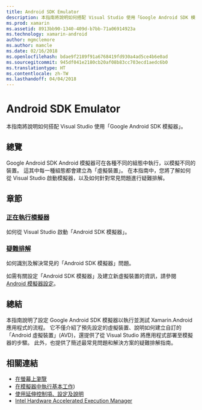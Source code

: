 ```yaml
---
title: Android SDK Emulator
description: 本指南將說明如何搭配 Visual Studio 使用「Google Android SDK 模擬器」。
ms.prod: xamarin
ms.assetid: 8913bb90-1340-409d-b7bb-71a06914923a
ms.technology: xamarin-android
author: mgmclemore
ms.author: mamcle
ms.date: 02/16/2018
ms.openlocfilehash: bdae9f2189f91a6768419fd930a4ad5ce4b6e0ad
ms.sourcegitcommit: 945df041e2180cb20af08b83cc703ecd1aedc6b0
ms.translationtype: HT
ms.contentlocale: zh-TW
ms.lasthandoff: 04/04/2018
---
```

# <a name="android-sdk-emulator"></a>Android SDK Emulator

本指南將說明如何搭配 Visual Studio 使用「Google Android SDK 模擬器」。


## <a name="overview"></a>總覽

Google Android SDK Android 模擬器可在各種不同的組態中執行，以模擬不同的裝置。 這其中每一種組態都會建立為「虛擬裝置」。 在本指南中，您將了解如何從 Visual Studio 啟動模擬器，以及如何針對常見問題進行疑難排解。


## <a name="sections"></a>章節

### <a name="running-the-emulatorandroiddeploy-testdebuggingandroid-sdk-emulatorrunning-the-emulatormd"></a>[正在執行模擬器](~/android/deploy-test/debugging/android-sdk-emulator/running-the-emulator.md)

如何從 Visual Studio 啟動「Android SDK 模擬器」。

### <a name="troubleshootingandroiddeploy-testdebuggingandroid-sdk-emulatortroubleshootingmd"></a>[疑難排解](~/android/deploy-test/debugging/android-sdk-emulator/troubleshooting.md)

如何識別及解決常見的「Android SDK 模擬器」問題。

如需有關設定「Android SDK 模擬器」及建立新虛擬裝置的資訊，請參閱 [Android 模擬器設定](~/android/get-started/installation/android-emulator/index.md)。



## <a name="summary"></a>總結

本指南說明了設定 Google Android SDK 模擬器以執行並測試 Xamarin.Android 應用程式的流程。 它不僅介紹了預先設定的虛擬裝置、說明如何建立自訂的「Android 虛擬裝置」(AVD)，還提供了從 Visual Studio 將應用程式部署至模擬器的步驟。 此外，也提供了簡述最常見問題和解決方案的疑難排解指南。



## <a name="related-links"></a>相關連結

- [在螢幕上瀏覽](https://developer.android.com/studio/run/emulator.html#navigate)
- [在模擬器中執行基本工作](https://developer.android.com/studio/run/emulator.html#tasks))
- [使用延伸控制項、設定及說明](https://developer.android.com/studio/run/emulator.html#extended)
- [Intel Hardware Accelerated Execution Manager](https://software.intel.com/en-us/android/articles/intel-hardware-accelerated-execution-manager)
